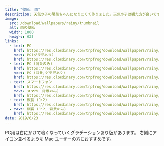 ```yaml
---
title: "壁紙: 雨"
description: 天気の子の陽菜ちゃんになりたくて作りました。天気の子は観た方が良いです。
image: 
  src: /download/wallpapers/rainy/thumbnail
  alt: 雨の壁紙
  width: 1000
  height: 625
links:
  - text: PC
    href: https://res.cloudinary.com/trpfrog/download/wallpapers/rainy/no_grad.png
  - text: PC(グラデあり)
    href: https://res.cloudinary.com/trpfrog/download/wallpapers/rainy/desktop.png
  - text: PC (背景のみ)
    href: https://res.cloudinary.com/trpfrog/download/wallpapers/rainy/bkg_no_grad.png
  - text: PC (背景,グラデあり)
    href: https://res.cloudinary.com/trpfrog/download/wallpapers/rainy/background.png
  - text: スマートフォン
    href: https://res.cloudinary.com/trpfrog/download/wallpapers/rainy/smartphone.png
  - text: スマホ (背景のみ)
    href: https://res.cloudinary.com/trpfrog/download/wallpapers/rainy/smartphone_bkg.png
  - text: 縦長 (1:2)
    href: https://res.cloudinary.com/trpfrog/download/wallpapers/rainy/iphonex.png
  - text: 縦長 (1:2, 背景のみ)
    href: https://res.cloudinary.com/trpfrog/download/wallpapers/rainy/iphonex_bkg.png
date: 2019/6/23
---
```


PC用は右にかけて暗くなっていくグラデーションあり版があります。
右側にアイコン並べるような Mac ユーザーの方におすすめです。

